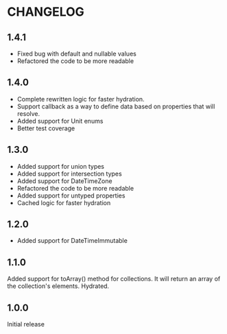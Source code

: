 CHANGELOG
=========

1.4.1
---

* Fixed bug with default and nullable values
* Refactored the code to be more readable

1.4.0
---

* Complete rewritten logic for faster hydration.
* Support callback as a way to define data based on properties that will resolve.
* Added support for Unit enums
* Better test coverage

1.3.0
---

* Added support for union types
* Added support for intersection types
* Added support for DateTimeZone
* Refactored the code to be more readable
* Added support for untyped properties
* Cached logic for faster hydration

1.2.0
---

* Added support for DateTimeImmutable

1.1.0
---
Added support for toArray() method for collections.
It will return an array of the collection's elements.
Hydrated.


1.0.0
---
Initial release